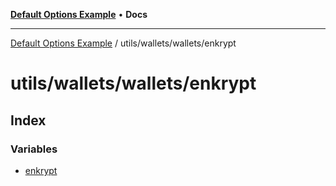 [**Default Options Example**](../../../../README.md) • **Docs**

***

[Default Options Example](../../../../modules.md) / utils/wallets/wallets/enkrypt

# utils/wallets/wallets/enkrypt

## Index

### Variables

- [enkrypt](variables/enkrypt.md)
